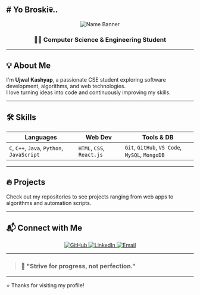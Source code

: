 ## # Yo Broski💀..


<!--
**Ujwalkashyap11/Ujwalkashyap11** is a ✨ _special_ ✨ repository because its `README.md` (this file) appears on your GitHub profile.

Here are some ideas to get you started:

- 🔭 I’m currently working on ...
- 🌱 I’m currently learning ...
- 👯 I’m looking to collaborate on ...
- 🤔 I’m looking for help with ...
- 💬 Ask me about ...
- 📫 How to reach me: ...
- 😄 Pronouns: ...
- ⚡ Fun fact: ...
-->
<p align="center">
  <img src="https://img.shields.io/badge/-Ujwal%20Kashyap-0A66C2?style=for-the-badge&logo=github&logoColor=white" alt="Name Banner" />
</p>

<h3 align="center">👨‍💻 Computer Science & Engineering Student</h3>

---

## 💡 About Me
I'm **Ujwal Kashyap**, a passionate CSE student exploring software development, algorithms, and web technologies.  
I love turning ideas into code and continuously improving my skills.

---

## 🛠️ Skills
| Languages | Web Dev | Tools & DB |
|-----------|---------|------------|
| `C`, `C++`, `Java`, `Python`, `JavaScript` | `HTML`, `CSS`, `React.js` | `Git`, `GitHub`, `VS Code`, `MySQL`, `MongoDB` |

---

## 🔥 Projects
Check out my repositories to see projects ranging from web apps to algorithms and automation scripts.

---

## 📬 Connect with Me
<p align="center">
  <a href="https://github.com/Ujwalkashyap11" target="_blank">
    <img src="https://img.shields.io/badge/GitHub-Ujwalkashyap11-181717?style=for-the-badge&logo=github&logoColor=white" alt="GitHub"/>
  </a>
  <a href="https://linkedin.com/in/ujwalkashyap" target="_blank">
    <img src="https://img.shields.io/badge/LinkedIn-Ujwal%20Kashyap-0A66C2?style=for-the-badge&logo=linkedin&logoColor=white" alt="LinkedIn"/>
  </a>
  <a href="mailto:your.email@example.com" target="_blank">
    <img src="https://img.shields.io/badge/Email-YourEmail-D14836?style=for-the-badge&logo=gmail&logoColor=white" alt="Email"/>
  </a>
</p>

---

> ### 🌟 "Strive for progress, not perfection."

---

⭐ Thanks for visiting my profile!

